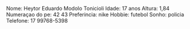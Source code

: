 Nome: Heytor Eduardo Modolo Tonicioli
Idade: 17 anos
Altura: 1,84
Numeraçao do pe: 42 43
Preferincia: nike 
Hobbie: futebol
Sonho: policia
Telefone: 17 99768-5398
